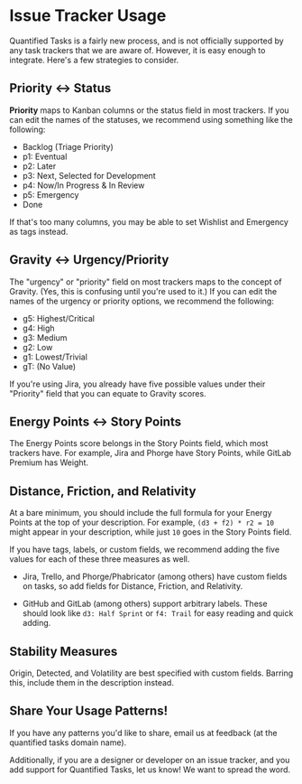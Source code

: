 # Issue Tracker Usage

Quantified Tasks is a fairly new process, and is not officially supported by any task trackers
that we are aware of. However, it is easy enough to integrate. Here's a few strategies to consider.

## Priority <-> Status

**Priority** maps to Kanban columns or the status field in most trackers. If you can edit
the names of the statuses, we recommend using something like the following:

* Backlog (Triage Priority)
* p1: Eventual
* p2: Later
* p3: Next, Selected for Development
* p4: Now/In Progress & In Review
* p5: Emergency
* Done

If that's too many columns, you may be able to set Wishlist and Emergency as tags instead.

## Gravity <-> Urgency/Priority

The "urgency" or "priority" field on most trackers maps to the concept of Gravity. (Yes,
this is confusing until you're used to it.) If you can edit the names of the urgency or
priority options, we recommend the following:

* g5: Highest/Critical
* g4: High
* g3: Medium
* g2: Low
* g1: Lowest/Trivial
* gT: (No Value)

If you're using Jira, you already have five possible values under their "Priority" field
that you can equate to Gravity scores.

## Energy Points <-> Story Points

The Energy Points score belongs in the Story Points field, which most trackers have.
For example, Jira and Phorge have Story Points, while GitLab Premium has Weight.

## Distance, Friction, and Relativity

At a bare minimum, you should include the full formula for your Energy Points at the top
of your description. For example, `(d3 + f2) * r2 = 10` might appear in your description,
while just `10` goes in the Story Points field.

If you have tags, labels, or custom fields, we recommend adding the five values for each of
these three measures as well.

* Jira, Trello, and Phorge/Phabricator (among others) have custom fields on tasks, so add fields
  for Distance, Friction, and Relativity.

* GitHub and GitLab (among others) support arbitrary labels. These should look like
  `d3: Half Sprint` or `f4: Trail` for easy reading and quick adding.

## Stability Measures

Origin, Detected, and Volatility are best specified with custom fields. Barring this,
include them in the description instead.

## Share Your Usage Patterns!

If you have any patterns you'd like to share, email us at feedback (at the quantified tasks domain name).

Additionally, if you are a designer or developer on an issue tracker, and you add support
for Quantified Tasks, let us know! We want to spread the word.
